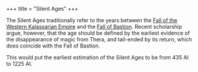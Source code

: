 +++
title = "Silent Ages"
+++

The Silent Ages traditionally refer to the years between the [Fall of the Western Kalassarian Empire](@/events/fall-of-the-western-kalassarian-empire.md) and the [Fall of Bastion](@/events/fall-of-bastion.md). Recent scholarship argue, however, that the age should be defined by the earliest evidence of the disappearance of magic from Thera, and tail-ended by its return, which does coincide with the Fall of Bastion.

This would put the earliest estimation of the Silent Ages to be from 435 AI to 1225 AI.